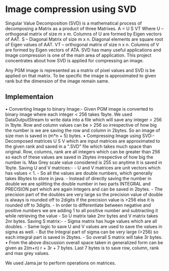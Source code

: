 # Image compression using SVD

Singular Value Decomposition (SVD) is a mathematical process of decomposing a Matrix as a product of three Matrixes.
                                  A = U S VT
Where 
	U – orthogonal matrix of size m x m. Columns of U are formed by Eigen vectors of AAT.
	S – Diagonal Matrix of size m x n. Diagonal elements are square root of Eigen values of AAT.
	VT – orthogonal matrix of size n x n. Columns of V are formed by Eigen vectors of ATA.
SVD has many useful applications and Image compression is one of the main area of application. This project concentrates about how SVD is applied for compressing an image.


Any PGM image is represented as a matrix of pixel values and SVD is be applied on that matrix. 
To be specific the image is approximated to given rank but the dimension of the image remain same.


Implementaion
----------------
•	Converting Image to binary Image:-
  	  Given PGM image is converted to binary image where each integer < 256 takes 1byte.
      We used DataOutputStream to write data into a file which will save any integer < 256 in 1byte.
    	Row and column values can be > 256 so irrespective of how big the number is we are saving the row and column in 2bytes.
    	So an image of size mxn is saved in (m*n + 5) bytes.
•	Compressing Image using SVD:-
      Decomposed matrices U S V which are input matrices are approximated to the given rank and saved in a ".SVD” file which takes much space than original.
    	Row, columns, rank are all integers which can be greater than 256 so each of these values are saved in 2bytes irrespective of how big the number is.
    	Max Grey scale value considered is 255 so anytime it is saved in 1byte.
    	Saving U and V matrices:-
        - U and V matrices are unit vectors which has values < 1.
        -	So all the values are double numbers, which generally takes 8bytes to store in java.
        -	Instead of directly saving the number in double we are splitting the double number in two parts INTEGRAL and PRECISION part which are again Integers and can be saved in 2bytes.
        -	The precision part of the doubles are very large so the precision value of double is always is rounded off to 2digits if the precision value is >256 else it is rounded off to 3digits.
        -	In order to differentiate between negative and positive numbers we are adding 1 to all positive number and subtracting it while retrieving the value 
        -	So U matrix take 2mr bytes and V matrix takes 2nr bytes.
      Saving S matrix:-
        -	Sigma matrix has huge values which are all doubles.
        -	Same logic to save U and V values are used to save the values in sigma as well.
        -	But the Integral part of sigma can be very large (>256) so each integral part is saved in 2bytes.
        -	So overall S matrix will take 3r bytes.
•	From the above discussion overall space taken in generalized form can be given as
                                      2(m+n) r + 3r + 7 bytes.
Last 7 bytes is to save row, column, rank and max grey values.


We used Jama.jar to perform operations on matrices.
